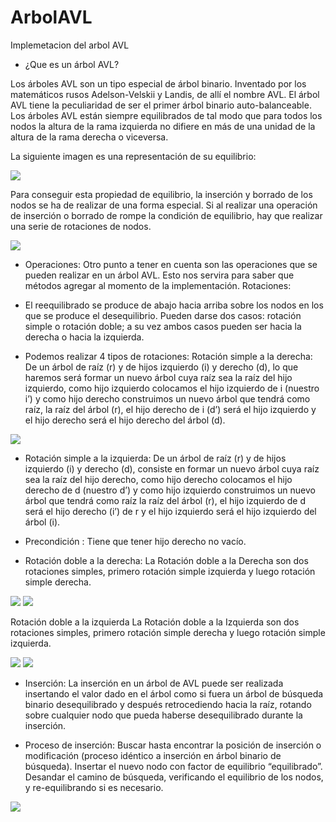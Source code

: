 # ArbolAVL
Implemetacion del arbol AVL

* ¿Que es un árbol AVL?

Los árboles AVL son un tipo especial de árbol binario. Inventado por los matemáticos rusos Adelson-Velskii y Landis, de allí el nombre AVL. 
El árbol AVL tiene la peculiaridad de ser el primer árbol binario auto-balanceable. 
Los árboles AVL están siempre equilibrados de tal modo que para todos los nodos la altura de la rama izquierda no difiere en más de una unidad de la altura de la rama derecha o viceversa.

La siguiente imagen es una representación de su equilibrio:

![](https://pythondiario.com/wp-content/uploads/2018/08/rotacionDoble2.gif.webp)

Para conseguir esta propiedad de equilibrio, la inserción y borrado de los nodos se ha de realizar de una forma especial. Si al realizar una operación de inserción o borrado de rompe la condición de equilibrio, hay que realizar una serie de rotaciones de nodos.

![](https://upload.wikimedia.org/wikipedia/commons/thumb/f/fd/AVL_Tree_Example.gif/220px-AVL_Tree_Example.gif)


* Operaciones:
Otro punto a tener en cuenta son las operaciones que se pueden realizar en un árbol AVL. Esto nos servira para saber que métodos agregar al momento de la implementación.
Rotaciones:

* El reequilibrado se produce de abajo hacia arriba sobre los nodos en los que se produce el desequilibrio. Pueden darse dos casos: rotación simple o rotación doble; a su vez ambos casos pueden ser hacia la derecha o hacia la izquierda.


* Podemos realizar 4 tipos de rotaciones:
Rotación simple a la derecha:
De un árbol de raíz (r) y de hijos izquierdo (i) y derecho (d), lo que haremos será formar un nuevo árbol cuya raíz sea la raíz del hijo izquierdo, como hijo izquierdo colocamos el hijo izquierdo de i (nuestro i’) y como hijo derecho construimos un nuevo árbol que tendrá como raíz, la raíz del árbol (r), el hijo derecho de i (d’) será el hijo izquierdo y el hijo derecho será el hijo derecho del árbol (d).

![](https://upload.wikimedia.org/wikipedia/commons/thumb/3/3a/Rotacionsimplederecha1.JPG/300px-Rotacionsimplederecha1.JPG)

* Rotación simple a la izquierda:
De un árbol de raíz (r) y de hijos izquierdo (i) y derecho (d), consiste en formar un nuevo árbol cuya raíz sea la raíz del hijo derecho, como hijo derecho colocamos el hijo derecho de d (nuestro d’) y como hijo izquierdo construimos un nuevo árbol que tendrá como raíz la raíz del árbol (r), el hijo izquierdo de d será el hijo derecho (i’) de r y el hijo izquierdo será el hijo izquierdo del árbol (i).

* Precondición : Tiene que tener hijo derecho no vacío.

* Rotación doble a la derecha:
La Rotación doble a la Derecha son dos rotaciones simples, primero rotación simple izquierda y luego rotación simple derecha.


![](https://upload.wikimedia.org/wikipedia/commons/thumb/e/e7/ROTACIONDCHA1.jpg/300px-ROTACIONDCHA1.jpg) ![](https://upload.wikimedia.org/wikipedia/commons/thumb/9/99/ROTACIONDCHA2.jpg/300px-ROTACIONDCHA2.jpg)

Rotación doble a la izquierda
La Rotación doble a la Izquierda son dos rotaciones simples, primero rotación simple derecha y luego rotación simple izquierda.

![](https://upload.wikimedia.org/wikipedia/commons/thumb/1/19/ROTACIONIZDA2.jpg/300px-ROTACIONIZDA2.jpg) ![](https://upload.wikimedia.org/wikipedia/commons/thumb/d/dd/ROTACIONIZQ2.jpg/300px-ROTACIONIZQ2.jpg)


* Inserción:
La inserción en un árbol de AVL puede ser realizada insertando el valor dado en el árbol como si fuera un árbol de búsqueda binario desequilibrado y después retrocediendo hacia la raíz, rotando sobre cualquier nodo que pueda haberse desequilibrado durante la inserción.

* Proceso de inserción:
Buscar hasta encontrar la posición de inserción o modificación (proceso idéntico a inserción en árbol binario de búsqueda).
Insertar el nuevo nodo con factor de equilibrio “equilibrado”.
Desandar el camino de búsqueda, verificando el equilibrio de los nodos, y re-equilibrando si es necesario.

![](https://commons.wikimedia.org/wiki/File:Insercion1.jpg)



